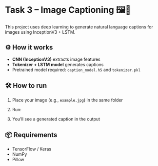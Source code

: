 # Task 3 – Image Captioning 🖼️🤖

This project uses deep learning to generate natural language captions for images using InceptionV3 + LSTM.

## ⚙️ How it works

- **CNN (InceptionV3)** extracts image features
- **Tokenizer + LSTM model** generates captions
- Pretrained model required: `caption_model.h5` and `tokenizer.pkl`

## 🛠️ How to run

1. Place your image (e.g., `example.jpg`) in the same folder
2. Run:


3. You'll see a generated caption in the output

## 📦 Requirements

- TensorFlow / Keras
- NumPy
- Pillow
